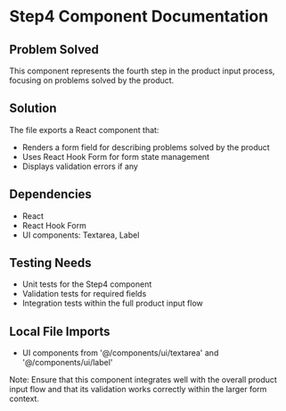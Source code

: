 # Step4 Component Documentation

## Problem Solved
This component represents the fourth step in the product input process, focusing on problems solved by the product.

## Solution
The file exports a React component that:
- Renders a form field for describing problems solved by the product
- Uses React Hook Form for form state management
- Displays validation errors if any

## Dependencies
- React
- React Hook Form
- UI components: Textarea, Label

## Testing Needs
- Unit tests for the Step4 component
- Validation tests for required fields
- Integration tests within the full product input flow

## Local File Imports
- UI components from '@/components/ui/textarea' and '@/components/ui/label'

Note: Ensure that this component integrates well with the overall product input flow and that its validation works correctly within the larger form context.